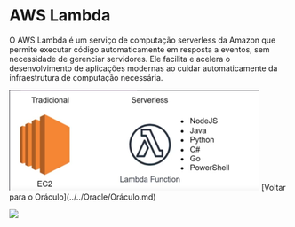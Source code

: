 # AWS Lambda


O AWS Lambda é um serviço de computação serverless da Amazon que permite executar código automaticamente em resposta a eventos, 
sem necessidade de gerenciar servidores. 
Ele facilita e acelera o desenvolvimento de aplicações modernas ao cuidar automaticamente da infraestrutura de computação necessária.



<img src=".img/lambda.png" alt="AWS Lambda" width="450"/>
[Voltar para o Oráculo](../../Oracle/Oráculo.md)
<p align="left">
  <img src="https://media0.giphy.com/media/v1.Y2lkPTc5MGI3NjExNHl6NXVoZ2hjZnkxYTNndHdjczdzYm5laW1tc3phMTc4ZjNwZXpkciZlcD12MV9pbnRlcm5hbF9naWZfYnlfaWQmY3Q9Zw/MgkBTmxt18lGg/giphy.gif" width="157"/>
</p>